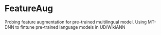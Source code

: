 # FeatureAug
Probing feature augmentation for pre-trained multilingual model.
Using MT-DNN to fintune pre-trained language models in UD/WikiANN
